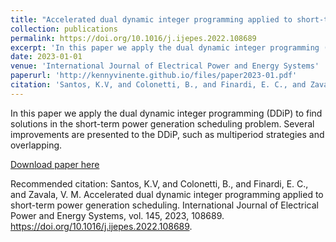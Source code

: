 ```yaml
---
title: "Accelerated dual dynamic integer programming applied to short-term power generation scheduling"
collection: publications
permalink: https://doi.org/10.1016/j.ijepes.2022.108689
excerpt: 'In this paper we apply the dual dynamic integer programming (DDiP) to find solutions in the short-term power generation scheduling problem. Several improvements are presented to the DDiP, such as multiperiod strategies and overlapping.'
date: 2023-01-01
venue: 'International Journal of Electrical Power and Energy Systems'
paperurl: 'http://kennyvinente.github.io/files/paper2023-01.pdf'
citation: 'Santos, K.V, and Colonetti, B., and Finardi, E. C., and Zavala, V. M. Accelerated dual dynamic integer programming applied to short-term power generation scheduling. International Journal of Electrical Power and Energy Systems, vol. 145, 2023, 108689. https://doi.org/10.1016/j.ijepes.2022.108689'
---
```

In this paper we apply the dual dynamic integer programming (DDiP) to find solutions in the short-term power generation scheduling problem. Several improvements are presented to the DDiP, such as multiperiod strategies and overlapping.

[Download paper here](https://doi.org/10.1016/j.ijepes.2022.108689)

Recommended citation: Santos, K.V, and Colonetti, B., and Finardi, E. C., and Zavala, V. M. Accelerated dual dynamic integer programming applied to short-term power generation scheduling. International Journal of Electrical Power and Energy Systems, vol. 145, 2023, 108689. https://doi.org/10.1016/j.ijepes.2022.108689.
